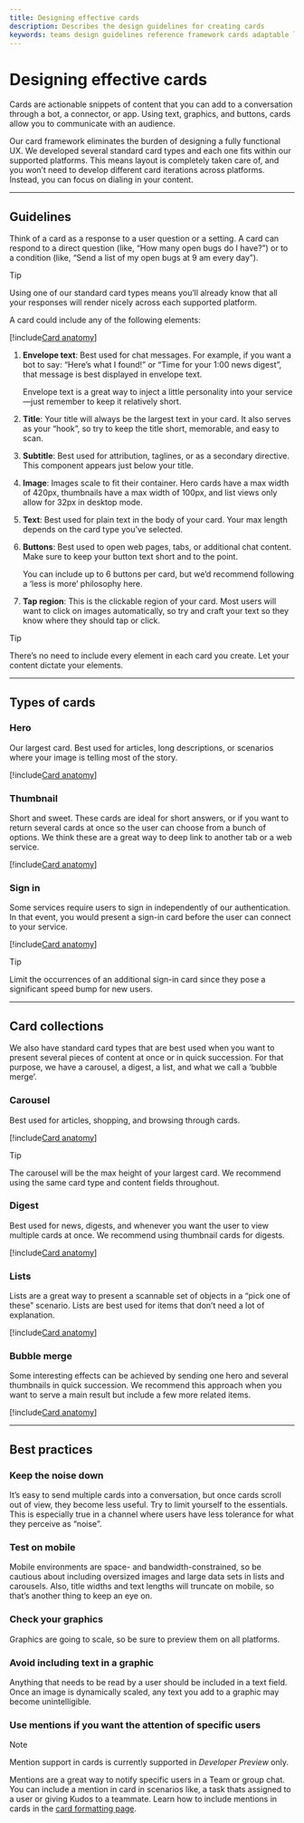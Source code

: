 ```yaml
---
title: Designing effective cards
description: Describes the design guidelines for creating cards
keywords: teams design guidelines reference framework cards adaptable lightweight
---
```

# Designing effective cards

Cards are actionable snippets of content that you can add to a conversation through a bot, a connector, or app. Using text, graphics, and buttons, cards allow you to communicate with an audience.

Our card framework eliminates the burden of designing a fully functional UX. We developed several standard card types and each one fits within our supported platforms. This means layout is completely taken care of, and you won’t need to develop different card iterations across platforms. Instead, you can focus on dialing in your content.

---

## Guidelines

Think of a card as a response to a user question or a setting. A card can respond to a direct question (like, “How many open bugs do I have?”) or to a condition (like, “Send a list of my open bugs at 9 am every day”).

> [!TIP]
> Using one of our standard card types means you’ll already know that all your responses will render nicely across each supported platform.

A card could include any of the following elements:<br />

[!include[Card anatomy](~/includes/design/card-image-anatomy.html)]

1. **Envelope text**: Best used for chat messages. For example, if you want a bot to say: “Here’s what I found!” or “Time for your 1:00 news digest”, that message is best displayed in envelope text.

   Envelope text is a great way to inject a little personality into your service—just remember to keep it relatively short.

2. **Title**: Your title will always be the largest text in your card. It also serves as your “hook”, so try to keep the title short, memorable, and easy to scan.

3. **Subtitle**: Best used for attribution, taglines, or as a secondary directive. This component appears just below your title.

4. **Image**: Images scale to fit their container. Hero cards have a max width of 420px, thumbnails have a max width of 100px, and list views only allow for 32px in desktop mode.

5. **Text**: Best used for plain text in the body of your card. Your max length depends on the card type you’ve selected.

6. **Buttons**: Best used to open web pages, tabs, or additional chat content. Make sure to keep your button text short and to the point.

   You can include up to 6 buttons per card, but we’d recommend following a ‘less is more’ philosophy here.

7. **Tap region**: This is the clickable region of your card. Most users will want to click on images automatically, so try and craft your text so they know where they should tap or click.

> [!TIP]
> There’s no need to include every element in each card you create. Let your content dictate your elements.

---

## Types of cards

### Hero

Our largest card. Best used for articles, long descriptions, or scenarios where your image is telling most of the story.

[!include[Card anatomy](~/includes/design/card-image-hero.html)]

### Thumbnail

Short and sweet. These cards are ideal for short answers, or if you want to return several cards at once so the user can choose from a bunch of options. We think these are a great way to deep link to another tab or a web service.

[!include[Card anatomy](~/includes/design/card-image-thumbnail.html)]

### Sign in

Some services require users to sign in independently of our authentication. In that event, you would present a sign-in card before the user can connect to your service.

[!include[Card anatomy](~/includes/design/card-image-signin.html)]

> [!TIP]
> Limit the occurrences of an additional sign-in card since they pose a significant speed bump for new users.

---

## Card collections

We also have standard card types that are best used when you want to present several pieces of content at once or in quick succession. For that purpose, we have a carousel, a digest, a list, and what we call a ‘bubble merge’.

### Carousel

Best used for articles, shopping, and browsing through cards.

[!include[Card anatomy](~/includes/design/card-image-carousel.html)]

> [!TIP]
> The carousel will be the max height of your largest card. We recommend using the same card type and content fields throughout.

### Digest

Best used for news, digests, and whenever you want the user to view multiple cards at once. We recommend using thumbnail cards for digests.

[!include[Card anatomy](~/includes/design/card-image-digest.html)]

### Lists

Lists are a great way to present a scannable set of objects in a “pick one of these” scenario. Lists are best used for items that don’t need a lot of explanation.

[!include[Card anatomy](~/includes/design/card-image-list.html)]

### Bubble merge

Some interesting effects can be achieved by sending one hero and several thumbnails in quick succession. We recommend this approach when you want to serve a main result but include a few more related items.

[!include[Card anatomy](~/includes/design/card-image-bubble-merge.html)]

---

## Best practices

### Keep the noise down

It’s easy to send multiple cards into a conversation, but once cards scroll out of view, they become less useful. Try to limit yourself to the essentials. This is especially true in a channel where users have less tolerance for what they perceive as “noise”.

### Test on mobile

Mobile environments are space- and bandwidth-constrained, so be cautious about including oversized images and large data sets in lists and carousels. Also, title widths and text lengths will truncate on mobile, so that’s another thing to keep an eye on.

### Check your graphics

Graphics are going to scale, so be sure to preview them on all platforms.

### Avoid including text in a graphic

Anything that needs to be read by a user should be included in a text field. Once an image is dynamically scaled, any text you add to a graphic may become unintelligible.

### Use mentions if you want the attention of specific users

> [!NOTE]
> Mention support in cards is currently supported in _Developer Preview_ only.

Mentions are a great way to notify specific users in a Team or group chat. You can include a mention in card in scenarios like, a task thats assigned to a user or giving Kudos to a teammate. Learn how to include mentions in cards in the [card formatting page](~/task-modules-and-cards/cards/cards-format.md). 